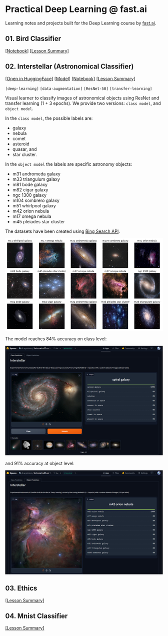 # Practical Deep Learning @ fast.ai

Learning notes and projects built for the Deep Learning course by [fast.ai](https://course.fast.ai/).

## 01. Bird Classifier

[[Notebook]](https://github.com/dcarpintero/fastai-deeplearning/blob/main/course2024/lesson_01.ipynb) 
[[Lesson Summary]](https://github.com/dcarpintero/fastai-deeplearning/blob/main/course2024/lesson_01.summary.md)

## 02. Interstellar (Astronomical Classifier)

[[Open in HuggingFace]](https://huggingface.co/spaces/dcarpintero/interstellar) 
[[Model]](https://huggingface.co/dcarpintero/fastai-interstellar-class)
[[Notebook]](https://github.com/dcarpintero/fastai-deeplearning/blob/main/course2024/lesson_02.ipynb) 
[[Lesson Summary]](https://github.com/dcarpintero/fastai-deeplearning/blob/main/course2024/lesson_02.summary.md)

`[deep-learning]` `[data-augmentation]` `[ResNet-50]` `[transfer-learning]`

Visual learner to classify images of astronomical objects using ResNet and transfer learning (1 + 3 epochs). We provide two versions: `class model`, and `object model`.

In the `class model`, the possible labels are:
- galaxy
- nebula
- comet
- asteroid
- quasar, and 
- star cluster.

In the `object model` the labels are specific astronomy objects:
- m31 andromeda galaxy
- m33 triangulum galaxy
- m81 bode galaxy
- m82 cigar galaxy
- ngc 1300 galaxy
- m104 sombrero galaxy
- m51 whirlpool galaxy
- m42 orion nebula
- m17 omega nebula
- m45 pleiades star cluster

The datasets have been created using [Bing Search API](https://www.microsoft.com/en-us/bing/apis/bing-web-search-api).

<p align="center">
  <img src="./course2024/static/hg.00.png">
</p>

The model reaches 84% accuracy on class level:

<p align="center">
  <img src="./course2024/static/hg.01.png">
</p>

and 91% accuracy at object level:

<p align="center">
  <img src="./course2024/static/hg.02.png">
</p>

## 03. Ethics

[[Lesson Summary]](https://github.com/dcarpintero/fastai-deeplearning/blob/main/course2024/lesson_03.summary.md)

## 04. Mnist Classifier

[[Lesson Summary]](https://github.com/dcarpintero/fastai-deeplearning/blob/main/course2024/lesson_04.summary.md)
